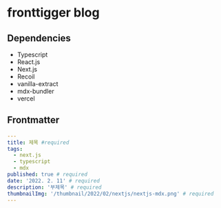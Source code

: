 # fronttigger blog

## Dependencies

- Typescript
- React.js
- Next.js
- Recoil
- vanilla-extract
- mdx-bundler
- vercel

## Frontmatter

```yaml
---
title: 제목 #required
tags:
  - next.js
  - typescript
  - mdx
published: true # required
date: '2022. 2. 11' # required
description: '부제목' # required
thumbnailImg: '/thumbnail/2022/02/nextjs/nextjs-mdx.png' # required
---
```
